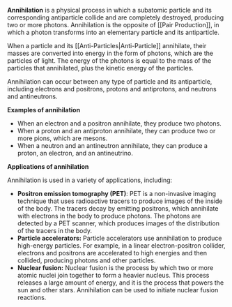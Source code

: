 **Annihilation** is a physical process in which a subatomic particle and its corresponding antiparticle collide and are completely destroyed, producing two or more photons. Annihilation is the opposite of [[Pair Production]], in which a photon transforms into an elementary particle and its antiparticle.

When a particle and its [[Anti-Particles|Anti-Particle]] annihilate, their masses are converted into energy in the form of photons, which are the particles of light. The energy of the photons is equal to the mass of the particles that annihilated, plus the kinetic energy of the particles.

Annihilation can occur between any type of particle and its antiparticle, including electrons and positrons, protons and antiprotons, and neutrons and antineutrons.

**Examples of annihilation**

- When an electron and a positron annihilate, they produce two photons.
- When a proton and an antiproton annihilate, they can produce two or more pions, which are mesons.
- When a neutron and an antineutron annihilate, they can produce a proton, an electron, and an antineutrino.

**Applications of annihilation**

Annihilation is used in a variety of applications, including:

- **Positron emission tomography (PET)**: PET is a non-invasive imaging technique that uses radioactive tracers to produce images of the inside of the body. The tracers decay by emitting positrons, which annihilate with electrons in the body to produce photons. The photons are detected by a PET scanner, which produces images of the distribution of the tracers in the body.
- **Particle accelerators:** Particle accelerators use annihilation to produce high-energy particles. For example, in a linear electron-positron collider, electrons and positrons are accelerated to high energies and then collided, producing photons and other particles.
- **Nuclear fusion:** Nuclear fusion is the process by which two or more atomic nuclei join together to form a heavier nucleus. This process releases a large amount of energy, and it is the process that powers the sun and other stars. Annihilation can be used to initiate nuclear fusion reactions.
